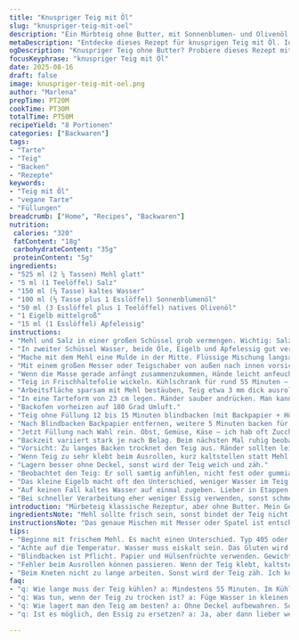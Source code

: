 ```yaml
---
title: "Knuspriger Teig mit Öl"
slug: "knuspriger-teig-mit-oel"
description: "Ein Mürbteig ohne Butter, mit Sonnenblumen- und Olivenöl. Mehl leicht reduziert, Wasser etwas mehr für bessere Bindung. Zitrone durch Apfelessig ersetzt—säuerlich, bringt Stand in den Teig. Ei gegen ein kleines Eigelb getauscht; weniger Feuchtigkeit, mehr Struktur. Ruhezeit rund 55 Minuten, eher nach Haptik urteilen. Wichtig: Teig darf nicht kleben. Dünn ausrollen, minimal mehlen, sonst trocken. Backform 23 cm bewährt, passt gut für süße und pikante Beläge. Teig wird mürb, trotzdem elastisch, kein Bröselmonster. Perfekt wenn Ränder nicht reißen, Teig sich samtig anfühlt. "
metaDescription: "Entdecke dieses Rezept für knusprigen Teig mit Öl. Ideal für Tarts, bietet Struktur und Geschmack ohne Butter. Perfekte Konsistenz durch meine Tipps."
ogDescription: "Knuspriger Teig ohne Butter? Probiere dieses Rezept mit Sonnenblumen- und Olivenöl, ideal für süße und herzhafte Köstlichkeiten."
focusKeyphrase: "knuspriger Teig mit Öl"
date: 2025-08-16
draft: false
image: knuspriger-teig-mit-oel.png
author: "Marlena"
prepTime: PT20M
cookTime: PT30M
totalTime: PT50M
recipeYield: "8 Portionen"
categories: ["Backwaren"]
tags:
- "Tarte"
- "Teig"
- "Backen"
- "Rezepte"
keywords:
- "Teig mit Öl"
- "vegane Tarte"
- "Füllungen"
breadcrumb: ["Home", "Recipes", "Backwaren"]
nutrition: 
 calories: "320"
 fatContent: "18g"
 carbohydrateContent: "35g"
 proteinContent: "5g"
ingredients:
- "525 ml (2 ¼ Tassen) Mehl glatt"
- "5 ml (1 Teelöffel) Salz"
- "150 ml (⅔ Tasse) kaltes Wasser"
- "100 ml (⅓ Tasse plus 1 Esslöffel) Sonnenblumenöl"
- "50 ml (3 Esslöffel plus 1 Teelöffel) natives Olivenöl"
- "1 Eigelb mittelgroß"
- "15 ml (1 Esslöffel) Apfelessig"
instructions:
- "Mehl und Salz in einer großen Schüssel grob vermengen. Wichtig: Salz nicht einsparen, sonst wird der Teig fade."
- "In zweiter Schüssel Wasser, beide Öle, Eigelb und Apfelessig gut verrühren. Essig statt Zitrone – bringt Balance ohne Säureüberschuss."
- "Mache mit dem Mehl eine Mulde in der Mitte. Flüssige Mischung langsam einlaufen lassen."
- "Mit einem großen Messer oder Teigschaber von außen nach innen vorsichtig vermischen. Nicht zu schnell, sonst klebt der Teig später auf der Arbeitsfläche."
- "Wenn die Masse gerade anfängt zusammenzukommen, Hände leicht anfeuchten und sanft zu einem glatten Ball formen. Fühl dich durch, darf nicht klebrig sein, aber auch nicht zu trocken. Sollte nicht reißen beim Drücken."
- "Teig in Frischhaltefolie wickeln. Kühlschrank für rund 55 Minuten – bei mir reichen oft 45, wenn der Teig noch leicht elastisch ist, kann man weiterarbeiten."
- "Arbeitsfläche sparsam mit Mehl bestäuben, Teig etwa 3 mm dick ausrollen. Dünner als 2,5 mm wird gefährlich dünn und bricht schnell. Mehl nicht zu viel, sonst trocknet der Teig aus und reisst später."
- "In eine Tarteform von 23 cm legen. Ränder sauber andrücken. Man kann kleine Löcher mit Gabel einstechen, damit der Teig nicht Blasen wirft."
- "Backofen vorheizen auf 180 Grad Umluft."
- "Teig ohne Füllung 12 bis 15 Minuten blindbacken (mit Backpapier + Hülsenfrüchten belegen). So wird er knusprig und saftig zugleich, kein Durchweichen."
- "Nach Blindbacken Backpapier entfernen, weitere 5 Minuten backen für goldene Farbe."
- "Jetzt Füllung nach Wahl rein. Obst, Gemüse, Käse – ich hab oft Zucchini probiert mit Kräutern. Geschmack stark verändert durch Olivenöl, passt super herzhaft."
- "Backzeit variiert stark je nach Belag. Beim nächsten Mal ruhig beobachten, mit Finger leicht auf Tarteboden drücken – klingt hohl? Dann perfekt."
- "Vorsicht: Zu langes Backen trocknet den Teig aus. Ränder sollten leicht braun sein, niemals dunkel."
- "Wenn Teig zu sehr klebt beim Ausrollen, kurz kaltstellen statt Mehl dazuschütten. Sonst wird er bröckelig."
- "Lagern besser ohne Deckel, sonst wird der Teig weich und zäh."
- "Beobachtet den Teig: Er soll samtig anfühlen, nicht fest oder gummiartig."
- "Das kleine Eigelb macht oft den Unterschied, weniger Wasser im Teig. Mehr Ei kann dagegen Teig mürb, aber auch klebrig machen."
- "Auf keinen Fall kaltes Wasser auf einmal zugeben. Lieber in Etappen, sonst bindet der Teig nicht wie gewünscht."
- "Bei schneller Verarbeitung eher weniger Essig verwenden, sonst schmeckt nach Essig."
introduction: "Mürbeteig klassische Rezeptur, aber ohne Butter. Mein Geheimnis: Kombination aus Sonnenblumen- und Olivenöl. Sonnenblumenöl bringt neutrale Fettbasis, Olivenöl sorgt für Würze und eine besondere Textur. Längere Kühleinwirkung sorgt für bessere Bindung, so zerbröselt der Teig nicht. Essig ersetzt Zitrone – neutraler, weniger fruchtig, dafür keck säuerlich. Weniger Wasser als üblich, dafür im Verlauf schrittweise zugegeben. Ei nur Eigelb, damit kein zusätzliches Wasser reinfließt, macht den Teig stabil und seidiger. Blindbacken zwingend notwendig, sonst versinkt alles im Teigbrei. Meiner Erfahrung nach oft unterschätzt. Teig fühlt sich saftig und dennoch fest an, nicht trocken oder bröselig. Mehl nicht überdosieren, sonst verliert der Teig seinen angenehmen Biss. Ideal für Tarteformen 23 cm, ergiebig für süße und auch herzhafte Köstlichkeiten."
ingredientsNote: "Mehl sollte frisch sein, sonst bindet der Teig nicht gut. Weizenmehl Typ 405 oder 550 funktioniert gleichermaßen, Type 550 etwas stabiler. Sonnenblumenöl möglichst kaltgepresst, nicht zu stark aromatisiert, sonst verändert sich der Geschmack. Olivenöl kräftig, besser ein mildes nativ extra, das trägt zum Aroma ohne zu dominieren. Wasser eiskalt, keine Ausnahme, das schließt das Gluten halbwegs ein. Apfelessig als milder Säurelieferant passt besser als Zitrone – meidet Fruchtnoten, die oft beim Backen zu dominant sind. Man kann Eigelb durch 2 EL Maisstärke ersetzen für veganen Teig – funktioniert erstaunlich, aber Konsistenz ändert sich merklich. Salz nie weglassen, sonst wird blass. Bei Notfallkneten mit der Maschine: Vorsicht, nicht zu lange, sonst wird der Teig zäh."
instructionsNote: "Das genaue Mischen mit Messer oder Spatel ist entscheidend. Nicht zu lange kneten, sonst aktiviert gluten, der Teig wird unelastisch. Für die Ruhezeit im Kühlschrank ein Gefühl entwickeln: Der Teig darf kalt sein, aber nicht hart vor Kälte. Ideale Konsistenz fühlt sich geschmeidig an. Das Ausrollen am besten zwischen zwei Backpapieren, mehlt wenig, minimiert Stress. Falls der Teig klebt, kurz kaltstellen und leicht bemehlen; immer lieber weniger als zu viel Mehl. Blindbacken: Papier mit trockenen Hülsenfrüchten oder groben Salz füllen, Gewicht verhindert Blasenbildung. Teigkontrolle mit Blick: leicht goldbraun ist Okay, dunkle Stellen vermeiden. Teigtechnik wichtig fürs Anschneiden – Bruchstellen zeigen zu viel Mehl oder mangelnde Feuchtigkeit an. Schon beim Zusammenmischen lernt man: geduldig sein, Hände kühl halten. Mir passiert es oft, dass weniger Wasser das Ergebnis verbessert – hibbelig sein."
tips:
- "Beginne mit frischem Mehl. Es macht einen Unterschied. Typ 405 oder 550 verwenden. Frisch gemahlen bringt Aroma. Salz nicht vergessen. Fehlt Salz, schmeckt der Teig fad. Essig bringt Balance, aber nicht übertreiben."
- "Achte auf die Temperatur. Wasser muss eiskalt sein. Das Gluten wird gut eingeschlossen. Dabei ist Geduld gefragt. Teig sollte nicht klebrig, aber auch nicht zu trocken sein. Das Ausrollen zwischen zwei Backpapieren macht es einfacher."
- "Blindbacken ist Pflicht. Papier und Hülsenfrüchte verwenden. Gewicht hilft gegen Blasenbildung. Kontrolle ist wichtig. Teig muss leicht goldbraun sein, nicht überbacken. Dunkle Stellen sind ein Zeichen für zu viel Zeit im Ofen."
- "Fehler beim Ausrollen können passieren. Wenn der Teig klebt, kaltstellen. Dabei nur wenig Mehl verwenden. Zu viel Mehl trocknet aus. Der ideale Teig fühlt sich samtig an, aber nicht hart. Das merkt man spätestens beim ersten Bissen."
- "Beim Kneten nicht zu lange arbeiten. Sonst wird der Teig zäh. Ich knete lieber weniger und achte auf die Konsistenz. Eine Pause im Kühlschrank sorgt dafür, dass der Teig elastisch bleibt. Füllungen können variieren, aber sie sollten immer harmonisch sein."
faq:
- "q: Wie lange muss der Teig kühlen? a: Mindestens 55 Minuten. Im Kühlschrank wird er geschmeidig. Achte darauf, dass er elastisch bleibt. Übertreibe nicht mit der Kühlzeit."
- "q: Was tun, wenn der Teig zu trocken ist? a: Füge Wasser in kleinen Mengen hinzu. Zu viel auf einmal macht es klebrig. Fühle den Teig, er sollte feucht, aber nicht nass sein."
- "q: Wie lagert man den Teig am besten? a: Ohne Deckel aufbewahren. Sonst wird er weich oder zäh. Verwende Frischhaltefolie, aber nicht zu fest. Achte darauf, ihn kühl zu halten."
- "q: Ist es möglich, den Essig zu ersetzen? a: Ja, aber dann lieber weniger verwenden. Zitrone kann die Struktur verändern. Essig gibt dem Teig eine besondere Note, die nicht unterschätzt werden sollte."

---
```


